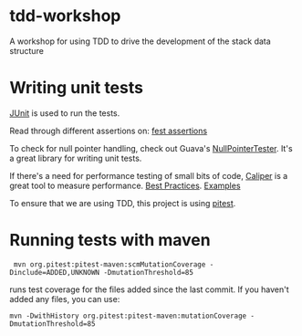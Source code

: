 # tdd-workshop
A workshop for using TDD to drive the development of the stack data structure

# Writing unit tests

[JUnit](http://junit.org/junit4/) is used to run the tests.

Read through different assertions on: [fest assertions](https://github.com/alexruiz/fest-assert-2.x/wiki/One-minute-starting-guide)

To check for null pointer handling, check out Guava's [NullPointerTester](https://github.com/google/guava/blob/master/guava-testlib/src/com/google/common/testing/NullPointerTester.java). It's a great library for writing unit tests.

If there's a need for performance testing of small bits of code, [Caliper](https://github.com/google/caliper/wiki/JavaMicrobenchmarks) is a great tool to measure performance. [Best Practices](https://github.com/google/caliper/wiki/BestPractices). [Examples](https://github.com/google/caliper/blob/master/caliper-examples/src/main/java/examples/ContainsBenchmark.java)

To ensure that we are using TDD, this project is using [pitest](http://pitest.org/).

# Running tests with maven
` mvn org.pitest:pitest-maven:scmMutationCoverage -Dinclude=ADDED,UNKNOWN -DmutationThreshold=85`

runs test coverage for the files added since the last commit. If you haven't added any files, you can use:

`mvn -DwithHistory org.pitest:pitest-maven:mutationCoverage -DmutationThreshold=85`
